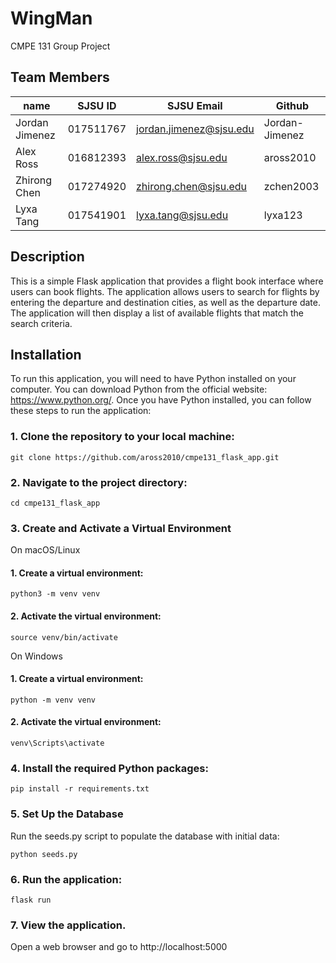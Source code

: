 # WingMan

CMPE 131 Group Project

## Team Members

| name           | SJSU ID   | SJSU Email              | Github         |
| -------------- | --------- | ----------------------- | -------------- |
| Jordan Jimenez | 017511767 | jordan.jimenez@sjsu.edu | Jordan-Jimenez |
| Alex Ross      | 016812393 | alex.ross@sjsu.edu      | aross2010      |
| Zhirong Chen   | 017274920 | zhirong.chen@sjsu.edu   | zchen2003      |
| Lyxa Tang      | 017541901 | lyxa.tang@sjsu.edu      | lyxa123        |

## Description

This is a simple Flask application that provides a flight book interface where users can book flights. The application allows users to search for flights by entering the departure and destination cities, as well as the departure date. The application will then display a list of available flights that match the search criteria.

## Installation

To run this application, you will need to have Python installed on your computer. You can download Python from the official website: https://www.python.org/. Once you have Python installed, you can follow these steps to run the application:

### 1. Clone the repository to your local machine:

```
git clone https://github.com/aross2010/cmpe131_flask_app.git
```

### 2. Navigate to the project directory:

```
cd cmpe131_flask_app
```

### 3. Create and Activate a Virtual Environment

On macOS/Linux

#### 1. Create a virtual environment:

```
python3 -m venv venv
```

#### 2. Activate the virtual environment:

```
source venv/bin/activate
```

On Windows

#### 1. Create a virtual environment:

```
python -m venv venv
```

#### 2. Activate the virtual environment:

```
venv\Scripts\activate
```

### 4. Install the required Python packages:

```
pip install -r requirements.txt
```

### 5. Set Up the Database

Run the seeds.py script to populate the database with initial data:

```
python seeds.py
```

### 6. Run the application:

```
flask run
```

### 7. View the application.

Open a web browser and go to http://localhost:5000
